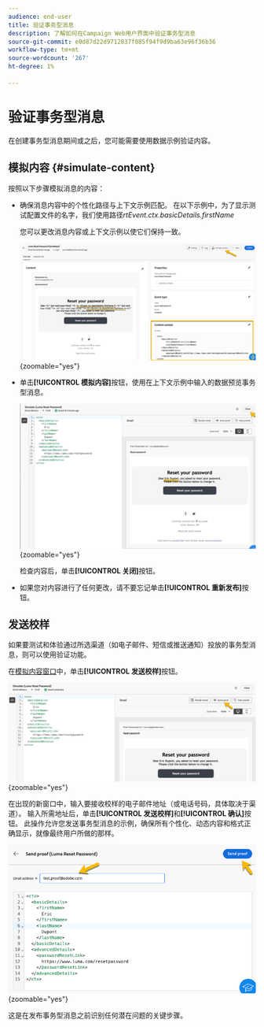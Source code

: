 ```yaml
---
audience: end-user
title: 验证事务型消息
description: 了解如何在Campaign Web用户界面中验证事务型消息
source-git-commit: e0d87d22d9712837f085f94f9d9ba63e96f36b36
workflow-type: tm+mt
source-wordcount: '267'
ht-degree: 1%

---
```


# 验证事务型消息

在创建事务型消息期间或之后，您可能需要使用数据示例验证内容。

## 模拟内容 {#simulate-content}

按照以下步骤模拟消息的内容：

* 确保消息内容中的个性化路径与上下文示例匹配。 在以下示例中，为了显示测试配置文件的名字，我们使用路径&#x200B;*rtEvent.ctx.basicDetails.firstName*

  您可以更改消息内容或上下文示例以使它们保持一致。

  ![](assets/validate-verification.png){zoomable="yes"}

* 单击&#x200B;**[!UICONTROL 模拟内容]**&#x200B;按钮，使用在上下文示例中输入的数据预览事务型消息。

  ![](assets/validate-simulate.png){zoomable="yes"}

  检查内容后，单击&#x200B;**[!UICONTROL 关闭]**&#x200B;按钮。

* 如果您对内容进行了任何更改，请不要忘记单击&#x200B;**[!UICONTROL 重新发布]**&#x200B;按钮。

## 发送校样

如果要测试和体验通过所选渠道（如电子邮件、短信或推送通知）投放的事务型消息，则可以使用验证功能。

在[模拟内容窗口](#simulate-content)中，单击&#x200B;**[!UICONTROL 发送校样]**&#x200B;按钮。

![](assets/transactional-proof.png){zoomable="yes"}

在出现的新窗口中，输入要接收校样的电子邮件地址（或电话号码，具体取决于渠道）。 输入所需地址后，单击&#x200B;**[!UICONTROL 发送校样]**&#x200B;和&#x200B;**[!UICONTROL 确认]**&#x200B;按钮。 此操作允许您发送事务型消息的示例，确保所有个性化、动态内容和格式正确显示，就像最终用户所做的那样。

![](assets/transactional-sendproof.png){zoomable="yes"}

这是在发布事务型消息之前识别任何潜在问题的关键步骤。
